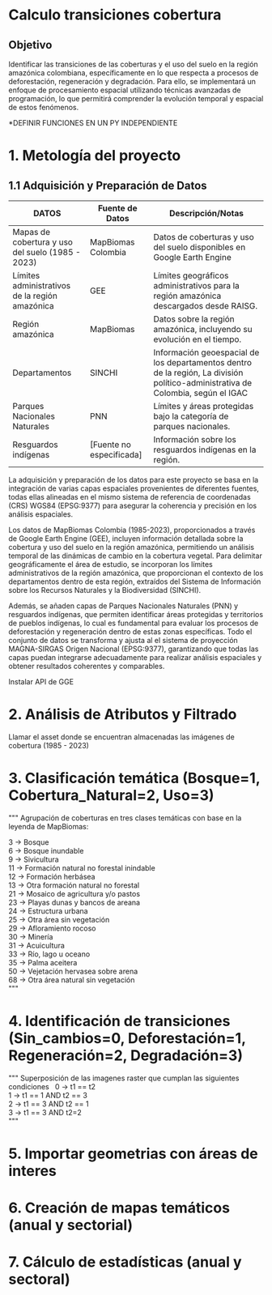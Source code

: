 # Calculo transiciones cobertura

## Objetivo
Identificar las transiciones de las coberturas y el uso del suelo en la región amazónica colombiana, específicamente en lo que respecta a procesos de deforestación, regeneración y degradación. Para ello, se implementará un enfoque de procesamiento espacial utilizando técnicas avanzadas de programación, lo que permitirá comprender la evolución temporal y espacial de estos fenómenos.

*DEFINIR FUNCIONES EN UN PY INDEPENDIENTE

# 1. Metología del proyecto

## 1.1 Adquisición y Preparación de Datos

| **DATOS**                           | **Fuente de Datos**     | **Descripción/Notas**                                       |
|----------------------------------------|-------------------------|-------------------------------------------------------------|
| Mapas de cobertura y uso del suelo (1985 - 2023) | MapBiomas Colombia       | Datos de coberturas y uso del suelo disponibles en Google Earth Engine |
| Límites administrativos de la región amazónica | GEE                     | Límites geográficos administrativos para la región amazónica descargados desde RAISG. |
| Región amazónica                       | MapBiomas               | Datos sobre la región amazónica, incluyendo su evolución en el tiempo. |
| Departamentos                          | SINCHI                  | Información geoespacial de los departamentos dentro de la región, La división político-administrativa de Colombia, según el IGAC |
| Parques Nacionales Naturales           | PNN                     | Límites y áreas protegidas bajo la categoría de parques nacionales. |
| Resguardos indígenas                   | [Fuente no especificada] | Información sobre los resguardos indígenas en la región.  |


La adquisición y preparación de los datos para este proyecto se basa en la integración de varias capas espaciales provenientes de diferentes fuentes, todas ellas alineadas en el mismo sistema de referencia de coordenadas (CRS) WGS84 (EPSG:9377) para asegurar la coherencia y precisión en los análisis espaciales. 

Los datos de MapBiomas Colombia (1985-2023), proporcionados a través de Google Earth Engine (GEE), incluyen información detallada sobre la cobertura y uso del suelo en la región amazónica, permitiendo un análisis temporal de las dinámicas de cambio en la cobertura vegetal. Para delimitar geográficamente el área de estudio, se incorporan los límites administrativos de la región amazónica, que proporcionan el contexto de los departamentos dentro de esta región, extraídos del Sistema de Información sobre los Recursos Naturales y la Biodiversidad (SINCHI). 

Además, se añaden capas de Parques Nacionales Naturales (PNN) y resguardos indígenas, que permiten identificar áreas protegidas y territorios de pueblos indígenas, lo cual es fundamental para evaluar los procesos de deforestación y regeneración dentro de estas zonas específicas. Todo el conjunto de datos se transforma y ajusta al el sistema de proyección MAGNA-SIRGAS Origen Nacional  (EPSG:9377), garantizando que todas las capas puedan integrarse adecuadamente para realizar análisis espaciales y obtener resultados coherentes y comparables.

Instalar API de GGE
# 2. Análisis de Atributos y Filtrado
Llamar el asset donde se encuentran almacenadas las imágenes de cobertura (1985 - 2023)
# 3. Clasificación temática (Bosque=1, Cobertura_Natural=2, Uso=3)
"""
Agrupación de coberturas en tres clases temáticas con base en la leyenda de MapBiomas:

3 -> Bosque\
6 -> Bosque inundable\
9 -> Sivicultura\
11 -> Formación natural no forestal inindable\
12 -> Formación herbásea\
13 ->  Otra formación natural no forestal\
21 -> Mosaico de agricultura y/o pastos\
23 -> Playas dunas y bancos de areana\
24 -> Estructura urbana\
25 -> Otra área sin vegetación\
29 -> Afloramiento rocoso\
30 -> Minería \
31 -> Acuicultura\
33 -> Río, lago u oceano\
35 -> Palma aceitera\
50 -> Vejetación hervasea sobre arena\
68 -> Otra área natural sin vegetación\
"""
# 4. Identificación de transiciones (Sin_cambios=0, Deforestación=1, Regeneración=2, Degradación=3)
"""
Superposición de las imagenes raster que cumplan las siguientes condiciones
  0 -> t1 == t2\
  1 -> t1 == 1 AND t2 == 3\
  2 -> t1 == 3 AND t2 == 1\
  3 -> t1 == 3 AND t2=2 \
"""
# 5. Importar geometrias con áreas de interes
# 6. Creación de mapas temáticos (anual y sectorial)
# 7. Cálculo de estadísticas (anual y sectoral)

